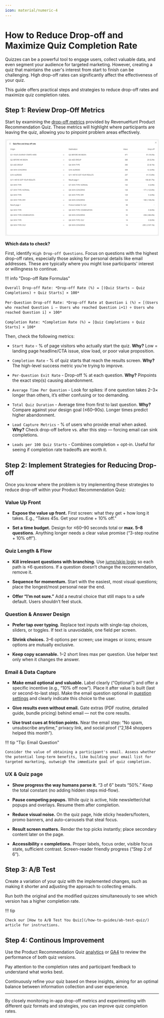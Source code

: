```yaml
---
icon: material/numeric-4
---
```




# How to Reduce Drop-off and Maximize Quiz Completion Rate

Quizzes can be a powerful tool to engage users, collect valuable data, and even segment your audience for targeted marketing. However, creating a quiz that maintains the user's interest from start to finish can be challenging. High drop-off rates can significantly affect the effectiveness of your quiz.

This guide offers practical steps and strategies to reduce drop-off rates and maximize quiz completion rates.

## Step 1: Review Drop-Off Metrics 

Start by examining the [drop-off metrics](/reference/quiz-builder/metrics/#drop-off) provided by RevenueHunt Product Recommendation Quiz. These metrics will highlight where participants are leaving the quiz, allowing you to pinpoint problem areas effectively.

![drop-off metrics](/images/manual_shopifyV2_quizbuilder_metrics_analytics_dropoff.png)


**Which data to check?**

First, identify `High Drop-off Questions`.  Focus on questions with the highest drop-off rates, especially those asking for personal details like email addresses. These are typically where you might lose participants' interest or willingness to continue.

!!! info "Drop-off Rate Formulas"

    Overall Drop-off Rate: *Drop-off Rate (%) = [(Quiz Starts – Quiz Completions) ÷ Quiz Starts] × 100* 

    Per-Question Drop-off Rate: *Drop-off Rate at Question i (%) = [(Users who reached Question i – Users who reached Question i+1) ÷ Users who reached Question i] × 100*

    Completion Rate: *Completion Rate (%) = [Quiz Completions ÷ Quiz Starts] × 100*


Then, check the following metrics:

- `Start Rate` - % of page visitors who actually start the quiz. **Why?** Low = landing page headline/CTA issue, slow load, or poor value proposition.

- `Completion Rate` - % of quiz starts that reach the results screen. **Why?** The high-level success metric you’re trying to improve.

- `Per-Question Exit Rate` - Drop-off % at each question. **Why?** Pinpoints the exact step(s) causing abandonment.

- `Average Time Per Question` - Look for spikes: if one question takes 2–3× longer than others, it’s either confusing or too demanding.

- `Total Quiz Duration` - Average time from first to last question. **Why?** Compare against your design goal (≤60–90s). Longer times predict higher abandonment.

- `Lead Capture Metrics` - % of users who provide email when asked. **Why?** Check drop-off before vs. after this step — forcing email can sink completions.

- `Leads per 100 Quiz Starts` - Combines completion + opt-in. Useful for seeing if completion rate tradeoffs are worth it.



## Step 2: Implement Strategies for Reducing Drop-off

Once you know where the problem is try implementing these strategies to reduce drop-off within your Product Recommendation Quiz:


### Value Up Front

- **Expose the value up front.** First screen: what they get + how long it takes. E.g., “Takes 45s. Get your routine + 10% off.”

- **Set a time budget.** Design for ≤60–90 seconds total or **max. 5–8 questions**. Anything longer needs a clear value promise (“3-step routine + 10% off”).


### Quiz Length & Flow

- **Kill irrelevant questions with branching.** Use [jump/skip logic](/how-to-guides/use-conditional-logic/) so each path is ≤6 questions. If a question doesn’t change the recommendation, remove it.

- **Sequence for momentum.** Start with the easiest, most visual questions; place the longest/most personal near the end.

- **Offer “I’m not sure.”** Add a neutral choice that still maps to a safe default. Users shouldn’t feel stuck.

### Question & Answer Design

- **Prefer tap over typing.** Replace text inputs with single-tap choices, sliders, or toggles. If text is unavoidable, one field per screen.

- **Shrink choices.** 3–6 options per screen; use images or icons; ensure options are mutually exclusive.

- **Keep copy scannable.** 1–2 short lines max per question. Use helper text only when it changes the answer.

### Email & Data Capture

- **Make email optional and valuable.** Label clearly (“Optional”) and offer a specific incentive (e.g., “10% off now”). Place it after value is built (last or second-to-last step). Make the email question optional in [question settings](/reference/quiz-builder/questions/#question-settings) and clearly indicate this choice to the user.

- **Give results even without email.** Gate extras (PDF routine, detailed guide, bundle pricing) behind email — not the core results.

- **Use trust cues at friction points.** Near the email step: “No spam, unsubscribe anytime,” privacy link, and social proof (“2,184 shoppers helped this month”).


!!! tip "Tip: Email Question"

    Consider the value of obtaining a participant's email. Assess whether the potential long-term benefits, like building your email list for targeted marketing, outweigh the immediate goal of quiz completion.

### UX & Quiz page

- **Show progress the way humans parse it.** “3 of 6” beats “50%.” Keep the total constant (no adding hidden steps mid-flow).

- **Pause competing popups.** While quiz is active, hide newsletter/chat popups and overlays. Resume them after completion.

- **Reduce visual noise.** On the quiz page, hide sticky headers/footers, promo banners, and auto-carousels that steal focus.

- **Result screen matters.** Render the top picks instantly; place secondary content later on the page.

- **Accessibility = completions.** Proper labels, focus order, visible focus state, sufficient contrast. Screen-reader friendly progress (“Step 2 of 6”).


## Step 3: A/B Test

Create a variation of your quiz with the implemented changes, such as making it shorter and adjusting the approach to collecting emails.

Run both the original and the modified quizzes simultaneously to see which version has a higher completion rate.

!!! tip

    Check our [How to A/B Test You Quiz](/how-to-guides/ab-test-quiz/) article for instructions.

## Step 4: Continous Improvement

Use the Product Recommendation Quiz [analytics](/reference/quiz-builder/metrics/#analytics) or [GA4](/how-to-guides/integrate-google-analytics/) to review the performance of both quiz versions.

Pay attention to the completion rates and participant feedback to understand what works best.

Continuously refine your quiz based on these insights, aiming for an optimal balance between information collection and user experience.

---

By closely monitoring in-app drop-off metrics and experimenting with different quiz formats and strategies, you can improve quiz completion rates.
